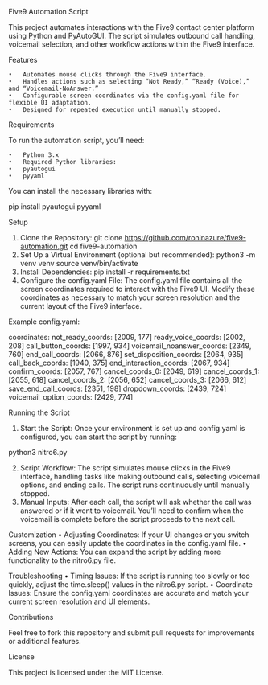 Five9 Automation Script

This project automates interactions with the Five9 contact center platform using Python and PyAutoGUI. The script simulates outbound call handling, voicemail selection, and other workflow actions within the Five9 interface.

Features

	•	Automates mouse clicks through the Five9 interface.
	•	Handles actions such as selecting “Not Ready,” “Ready (Voice),” and “Voicemail-NoAnswer.”
	•	Configurable screen coordinates via the config.yaml file for flexible UI adaptation.
	•	Designed for repeated execution until manually stopped.

Requirements

To run the automation script, you’ll need:

	•	Python 3.x
	•	Required Python libraries:
	•	pyautogui
	•	pyyaml

You can install the necessary libraries with:

pip install pyautogui pyyaml

Setup
1. Clone the Repository:
 	git clone https://github.com/roninazure/five9-automation.git
	cd five9-automation
2. Set Up a Virtual Environment (optional but recommended):
	python3 -m venv venv
	source venv/bin/activate
3. Install Dependencies:
   	pip install -r requirements.txt
4.	Configure the config.yaml File:
   	The config.yaml file contains all the screen coordinates required to interact with the Five9 UI. Modify these coordinates as necessary 		to match your screen resolution and the current layout of the Five9 interface.
	
Example config.yaml:

coordinates:
  not_ready_coords: [2009, 177]
  ready_voice_coords: [2002, 208]
  call_button_coords: [1997, 934]
  voicemail_noanswer_coords: [2349, 760]
  end_call_coords: [2066, 876]
  set_disposition_coords: [2064, 935]
  call_back_coords: [1940, 375]
  end_interaction_coords: [2067, 934]
  confirm_coords: [2057, 767]
  cancel_coords_0: [2049, 619]
  cancel_coords_1: [2055, 618]
  cancel_coords_2: [2056, 652]
  cancel_coords_3: [2066, 612]
  save_end_call_coords: [2351, 198]
  dropdown_coords: [2439, 724]
  voicemail_option_coords: [2429, 774]


  Running the Script

1. Start the Script:
Once your environment is set up and config.yaml is configured, you can start the script by running:

python3 nitro6.py

2. Script Workflow:
	The script simulates mouse clicks in the Five9 interface, handling tasks like making outbound calls, selecting voicemail options, and 		ending calls.
	The script runs continuously until manually stopped.
3. Manual Inputs:
   	After each call, the script will ask whether the call was answered or if it went to voicemail.
   	You’ll need to confirm when the voicemail is complete before the script proceeds to the next call.

Customization
	•	Adjusting Coordinates: If your UI changes or you switch screens, you can easily update the coordinates in the config.yaml file.
	•	Adding New Actions: You can expand the script by adding more functionality to the nitro6.py file.


Troubleshooting
	•	Timing Issues: If the script is running too slowly or too quickly, adjust the time.sleep() values in the nitro6.py script.
	•	Coordinate Issues: Ensure the config.yaml coordinates are accurate and match your current screen resolution and UI elements.

Contributions

Feel free to fork this repository and submit pull requests for improvements or additional features.

License

This project is licensed under the MIT License.




